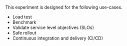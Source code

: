 This experiment is designed for the following use-cases.

- Load test
- Benchmark
- Validate service level objectives (SLOs)
- Safe rollout
- Continuous integration and delivery (CI/CD)
